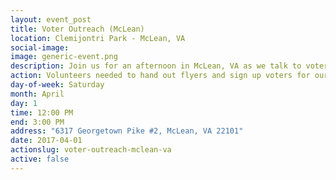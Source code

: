 ```yaml
---
layout: event_post
title: Voter Outreach (McLean)
location: Clemijontri Park - McLean, VA
social-image:
image: generic-event.png
description: Join us for an afternoon in McLean, VA as we talk to voters and educate them about Barbara Comstock's record. This is in the heart of Comstock country!
action: Volunteers needed to hand out flyers and sign up voters for our mailing list.
day-of-week: Saturday
month: April
day: 1
time: 12:00 PM
end: 3:00 PM
address: "6317 Georgetown Pike #2, McLean, VA 22101"
date: 2017-04-01
actionslug: voter-outreach-mclean-va
active: false
---
```


